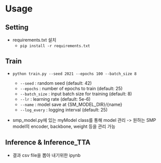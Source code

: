 # Usage
## Setting
- requirements.txt 설치 
  - `pip install -r requirements.txt`

## Train
- `python train.py --seed 2021 --epochs 100 --batch_size 8`
  - `--seed` : random seed (default: 42)
  - `--epochs` : number of epochs to train (default: 25)
  - `--batch_size` : input batch size for training (default: 8)
  - `--lr` : learning rate (default: 5e-6)
  - `--name` : model save at {SM_MODEL_DIR}/{name}
  - `--log_every` : logging interval (default: 25)

- smp_model.py에 있는 myModel class를 통해 model 관리 -> 원하는 SMP model의 encoder, backbone, weight 등을 관리 가능

## Inference & Inference_TTA
- 결과 csv file을 뽑아 내기위한 ipynb
